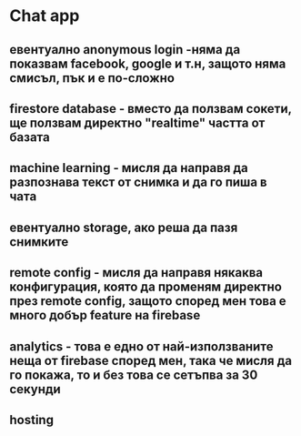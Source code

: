 # Chat app

## евентуално anonymous login -няма да показвам facebook, google и т.н, защото няма смисъл, пък и е по-сложно

## firestore database - вместо да ползвам сокети, ще ползвам директно "realtime" частта от базата

## machine learning - мисля да направя да разпознава текст от снимка и да го пиша в чата

## евентуално storage, ако реша да пазя снимките

## remote config - мисля да направя някаква конфигурация, която да променям директно през remote config, защото според мен това е много добър feature на firebase

## analytics - това е едно от най-използваните неща от firebase според мен, така че мисля да го покажа, то и без това се сетъпва за 30 секунди

## hosting